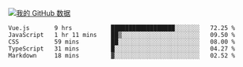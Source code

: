 [![我的 GitHub 数据](https://github-readme-stats.vercel.app/api?username=unbrain&?theme=dark)]()

<!--START_SECTION:waka-->
```text
Vue.js       9 hrs           ██████████████████░░░░░░░   72.25 % 
JavaScript   1 hr 11 mins    ██▒░░░░░░░░░░░░░░░░░░░░░░   09.50 % 
CSS          59 mins         ██░░░░░░░░░░░░░░░░░░░░░░░   08.00 % 
TypeScript   31 mins         █░░░░░░░░░░░░░░░░░░░░░░░░   04.27 % 
Markdown     18 mins         ▓░░░░░░░░░░░░░░░░░░░░░░░░   02.52 % 
```
<!--END_SECTION:waka-->
